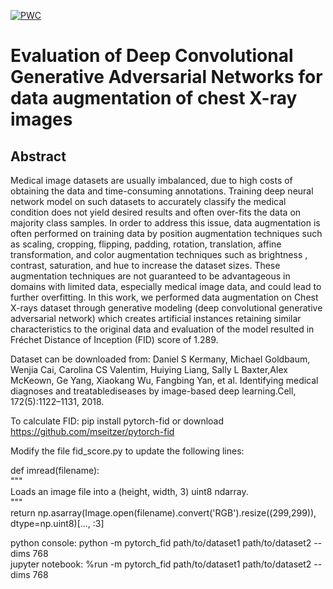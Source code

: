 [![PWC](https://img.shields.io/endpoint.svg?url=https://paperswithcode.com/badge/evaluation-of-deep-convolutional-generative/medical-image-generation-on)](https://paperswithcode.com/sota/medical-image-generation-on?p=evaluation-of-deep-convolutional-generative)

# Evaluation of Deep Convolutional Generative Adversarial Networks for data augmentation of chest X-ray images

## Abstract

Medical image datasets are usually imbalanced, due to high costs of obtaining the data and time-consuming annotations. Training deep neural network model on such datasets to accurately classify the medical condition does not yield desired results and often over-fits the data on majority class samples. In order to address this issue, data augmentation is often performed on training data by position augmentation techniques such as scaling, cropping, flipping, padding, rotation, translation, affine transformation, and color augmentation techniques such as brightness , contrast, saturation, and hue to increase the dataset sizes. These augmentation techniques are not guaranteed to be advantageous in domains with limited data, especially medical image data, and could lead to further overfitting. In this work, we performed data augmentation on Chest X-rays dataset through generative modeling (deep convolutional generative adversarial network) which creates artificial instances retaining similar characteristics to the original data and evaluation of the model resulted in Fréchet Distance of Inception (FID) score of 1.289.

Dataset can be downloaded from:
Daniel S Kermany, Michael Goldbaum, Wenjia Cai, Carolina CS Valentim, Huiying Liang, Sally L Baxter,Alex McKeown, Ge Yang, Xiaokang Wu, Fangbing Yan, et al. Identifying medical diagnoses and treatablediseases by image-based deep learning.Cell, 172(5):1122–1131, 2018.

To calculate FID: pip install pytorch-fid or download https://github.com/mseitzer/pytorch-fid

Modify the file fid_score.py to update the following lines:

def imread(filename):\
	"""\
	Loads an image file into a (height, width, 3) uint8 ndarray.\
	"""\
    return np.asarray(Image.open(filename).convert('RGB').resize((299,299)), dtype=np.uint8)[..., :3]
    
python console: python -m pytorch_fid path/to/dataset1 path/to/dataset2 --dims 768 \
jupyter notebook: %run -m pytorch_fid path/to/dataset1 path/to/dataset2 --dims 768



